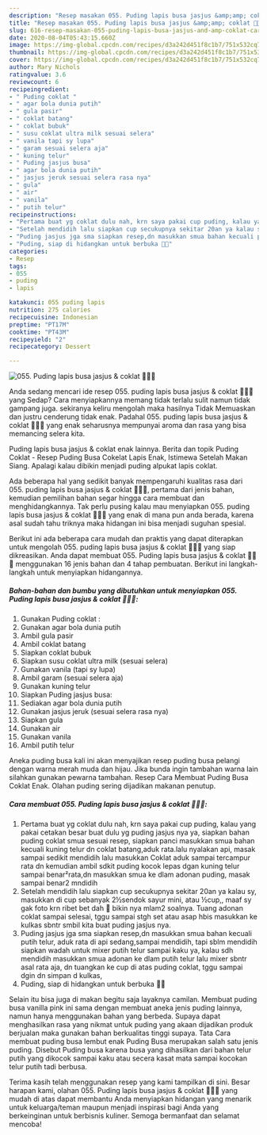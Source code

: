 ```yaml
---
description: "Resep masakan 055. Puding lapis busa jasjus &amp;amp; coklat 🍮🍮🍮 | Cara Membuat 055. Puding lapis busa jasjus &amp;amp; coklat 🍮🍮🍮 Yang Lezat"
title: "Resep masakan 055. Puding lapis busa jasjus &amp;amp; coklat 🍮🍮🍮 | Cara Membuat 055. Puding lapis busa jasjus &amp;amp; coklat 🍮🍮🍮 Yang Lezat"
slug: 616-resep-masakan-055-puding-lapis-busa-jasjus-and-amp-coklat-cara-membuat-055-puding-lapis-busa-jasjus-and-amp-coklat-yang-lezat
date: 2020-08-04T05:43:15.660Z
image: https://img-global.cpcdn.com/recipes/d3a242d451f8c1b7/751x532cq70/055-puding-lapis-busa-jasjus-coklat-🍮🍮🍮-foto-resep-utama.jpg
thumbnail: https://img-global.cpcdn.com/recipes/d3a242d451f8c1b7/751x532cq70/055-puding-lapis-busa-jasjus-coklat-🍮🍮🍮-foto-resep-utama.jpg
cover: https://img-global.cpcdn.com/recipes/d3a242d451f8c1b7/751x532cq70/055-puding-lapis-busa-jasjus-coklat-🍮🍮🍮-foto-resep-utama.jpg
author: Mary Nichols
ratingvalue: 3.6
reviewcount: 6
recipeingredient:
- " Puding coklat "
- " agar bola dunia putih"
- " gula pasir"
- " coklat batang"
- " coklat bubuk"
- " susu coklat ultra milk sesuai selera"
- " vanila tapi sy lupa"
- " garam sesuai selera aja"
- " kuning telur"
- " Puding jasjus busa"
- " agar bola dunia putih"
- " jasjus jeruk sesuai selera rasa nya"
- " gula"
- " air"
- " vanila"
- " putih telur"
recipeinstructions:
- "Pertama buat yg coklat dulu nah, krn saya pakai cup puding, kalau yang pakai cetakan besar buat dulu yg puding jasjus nya ya, siapkan bahan puding coklat smua sesuai resep, siapkan panci masukkan smua bahan kecuali kuning telur dn coklat batang,aduk rata.lalu nyalakan api, masak sampai sedikit mendidih lalu masukkan Coklat aduk sampai tercampur rata dn kemudian ambil sdkit puding kocok lepas dgan kuning telur sampai benar²rata,dn masukkan smua ke dlam adonan puding, masak sampai benar2 mndidih"
- "Setelah mendidih lalu siapkan cup secukupnya sekitar 20an ya kalau sy, masukkan di cup sebanyak 2½sendok sayur mini, atau ½cup,, maaf sy gak foto krn ribet bet dah 🤣 bikin nya mlam2 soalnya. Tuang adonan coklat sampai selesai, tggu sampai stgh set atau asap hbis masukkan ke kulkas sbntr smbil kita buat puding jasjus nya."
- "Puding jasjus jga sma siapkan resep,dn masukkan smua bahan kecuali putih telur, aduk rata di api sedang,sampai mendidih, tapi sblm mendidih siapkan wadah untuk mixer putih telur sampai kaku ya, kalau sdh mendidih masukkan smua adonan ke dlam putih telur lalu mixer sbntr asal rata aja, dn tuangkan ke cup di atas puding coklat, tggu sampai dgin dn simpan d kulkas,"
- "Puding, siap di hidangkan untuk berbuka 🍮🍮"
categories:
- Resep
tags:
- 055
- puding
- lapis

katakunci: 055 puding lapis 
nutrition: 275 calories
recipecuisine: Indonesian
preptime: "PT17M"
cooktime: "PT43M"
recipeyield: "2"
recipecategory: Dessert

---
```



![055. Puding lapis busa jasjus &amp; coklat 🍮🍮🍮](https://img-global.cpcdn.com/recipes/d3a242d451f8c1b7/751x532cq70/055-puding-lapis-busa-jasjus-coklat-🍮🍮🍮-foto-resep-utama.jpg)

Anda sedang mencari ide resep 055. puding lapis busa jasjus &amp; coklat 🍮🍮🍮 yang Sedap? Cara menyiapkannya memang tidak terlalu sulit namun tidak gampang juga. sekiranya keliru mengolah maka hasilnya Tidak Memuaskan dan justru cenderung tidak enak. Padahal 055. puding lapis busa jasjus &amp; coklat 🍮🍮🍮 yang enak seharusnya mempunyai aroma dan rasa yang bisa memancing selera kita.

Puding lapis busa jasjus &amp; coklat enak lainnya. Berita dan topik Puding Coklat - Resep Puding Busa Cokelat Lapis Enak, Istimewa Setelah Makan Siang. Apalagi kalau dibikin menjadi puding alpukat lapis coklat.

Ada beberapa hal yang sedikit banyak mempengaruhi kualitas rasa dari 055. puding lapis busa jasjus &amp; coklat 🍮🍮🍮, pertama dari jenis bahan, kemudian pemilihan bahan segar hingga cara membuat dan menghidangkannya. Tak perlu pusing kalau mau menyiapkan 055. puding lapis busa jasjus &amp; coklat 🍮🍮🍮 yang enak di mana pun anda berada, karena asal sudah tahu triknya maka hidangan ini bisa menjadi suguhan spesial.


Berikut ini ada beberapa cara mudah dan praktis yang dapat diterapkan untuk mengolah 055. puding lapis busa jasjus &amp; coklat 🍮🍮🍮 yang siap dikreasikan. Anda dapat membuat 055. Puding lapis busa jasjus &amp; coklat 🍮🍮🍮 menggunakan 16 jenis bahan dan 4 tahap pembuatan. Berikut ini langkah-langkah untuk menyiapkan hidangannya.

<!--inarticleads1-->

##### Bahan-bahan dan bumbu yang dibutuhkan untuk menyiapkan 055. Puding lapis busa jasjus &amp; coklat 🍮🍮🍮:

1. Gunakan  Puding coklat :
1. Gunakan  agar bola dunia putih
1. Ambil  gula pasir
1. Ambil  coklat batang
1. Siapkan  coklat bubuk
1. Siapkan  susu coklat ultra milk (sesuai selera)
1. Gunakan  vanila (tapi sy lupa)
1. Ambil  garam (sesuai selera aja)
1. Gunakan  kuning telur
1. Siapkan  Puding jasjus busa:
1. Sediakan  agar bola dunia putih
1. Gunakan  jasjus jeruk (sesuai selera rasa nya)
1. Siapkan  gula
1. Gunakan  air
1. Gunakan  vanila
1. Ambil  putih telur


Aneka puding busa kali ini akan menyajikan resep puding busa pelangi dengan warna merah muda dan hijau. Jika bunda ingin tambahan warna lain silahkan gunakan pewarna tambahan. Resep Cara Membuat Puding Busa Coklat Enak. Olahan puding sering dijadikan makanan penutup. 

<!--inarticleads2-->

##### Cara membuat 055. Puding lapis busa jasjus &amp; coklat 🍮🍮🍮:

1. Pertama buat yg coklat dulu nah, krn saya pakai cup puding, kalau yang pakai cetakan besar buat dulu yg puding jasjus nya ya, siapkan bahan puding coklat smua sesuai resep, siapkan panci masukkan smua bahan kecuali kuning telur dn coklat batang,aduk rata.lalu nyalakan api, masak sampai sedikit mendidih lalu masukkan Coklat aduk sampai tercampur rata dn kemudian ambil sdkit puding kocok lepas dgan kuning telur sampai benar²rata,dn masukkan smua ke dlam adonan puding, masak sampai benar2 mndidih
1. Setelah mendidih lalu siapkan cup secukupnya sekitar 20an ya kalau sy, masukkan di cup sebanyak 2½sendok sayur mini, atau ½cup,, maaf sy gak foto krn ribet bet dah 🤣 bikin nya mlam2 soalnya. Tuang adonan coklat sampai selesai, tggu sampai stgh set atau asap hbis masukkan ke kulkas sbntr smbil kita buat puding jasjus nya.
1. Puding jasjus jga sma siapkan resep,dn masukkan smua bahan kecuali putih telur, aduk rata di api sedang,sampai mendidih, tapi sblm mendidih siapkan wadah untuk mixer putih telur sampai kaku ya, kalau sdh mendidih masukkan smua adonan ke dlam putih telur lalu mixer sbntr asal rata aja, dn tuangkan ke cup di atas puding coklat, tggu sampai dgin dn simpan d kulkas,
1. Puding, siap di hidangkan untuk berbuka 🍮🍮


Selain itu bisa juga di makan begitu saja layaknya camilan. Membuat puding busa vanilla pink ini sama dengan membuat aneka jenis puding lainnya, namun hanya menggunakan bahan yang berbeda. Supaya dapat menghasilkan rasa yang nikmat untuk puding yang akaan dijadikan produk berjualan maka gunakan bahan berkualitas tinggi supaya. Tata Cara membuat puding busa lembut enak Puding Busa merupakan salah satu jenis puding. Disebut Puding busa karena busa yang dihasilkan dari bahan telur putih yang dikocok sampai kaku atau secera kasat mata sampai kocokan telur putih tadi berbusa. 

Terima kasih telah menggunakan resep yang kami tampilkan di sini. Besar harapan kami, olahan 055. Puding lapis busa jasjus &amp; coklat 🍮🍮🍮 yang mudah di atas dapat membantu Anda menyiapkan hidangan yang menarik untuk keluarga/teman maupun menjadi inspirasi bagi Anda yang berkeinginan untuk berbisnis kuliner. Semoga bermanfaat dan selamat mencoba!
